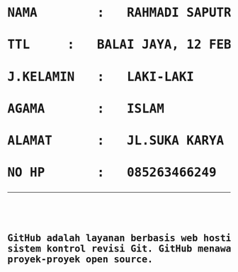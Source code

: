 <html>
<head>
<title> BIODATA </title>
<body>
<pre>
<H1>NAMA		:	RAHMADI SAPUTRA
<H1>TTL		:	BALAI JAYA, 12 FEBRUARI 1998
<h1>J.KELAMIN	:	LAKI-LAKI
<H1>AGAMA		:	ISLAM
<H1>ALAMAT		:	JL.SUKA KARYA
<H1>NO HP		:	085263466249
<HR SIZE = "5" NOSHADE>
<H2>GitHub adalah layanan berbasis web hosting untuk proyek-proyek pengembangan perangkat lunak yang menggunakan
sistem kontrol revisi Git. GitHub menawarkan rencana dibayar untuk repositori pribadi, dan akun gratis untuk
proyek-proyek open source.</H2>
</PRE>
</body>
</html>
